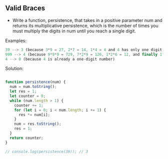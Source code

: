 ## Valid Braces

- Write a function, persistence, that takes in a positive parameter num and returns its multiplicative persistence, which is the number of times you must multiply the digits in num until you reach a single digit.

Examples: 
```js
39 --> 3 (because 3*9 = 27, 2*7 = 14, 1*4 = 4 and 4 has only one digit)
999 --> 4 (because 9*9*9 = 729, 7*2*9 = 126, 1*2*6 = 12, and finally 1*2 = 2)
4 --> 0 (because 4 is already a one-digit number)
```
Solution:
```js

function persistence(num) {
  num = num.toString();
  let res = 1;
  let counter = 0;
  while (num.length > 1) {
    counter += 1;
    for (let i = 0; i < num.length; i += 1) {
      res *= num[i];
    }
    num = res.toString(); 
    res = 1;
  }
  return counter;
}

// console.log(persistence(39)); // 3 
```